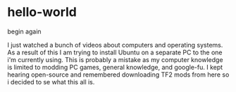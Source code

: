 # hello-world
begin again

I just watched a bunch of videos about computers and operating systems.
As a result of this I am trying to install Ubuntu on a separate PC to the one i'm currently using.
This is probably a mistake as my computer knowledge is limited to modding PC games, general knowledge, and google-fu.
I kept hearing open-source and remembered downloading TF2 mods from here so i decided to se what this all is.
